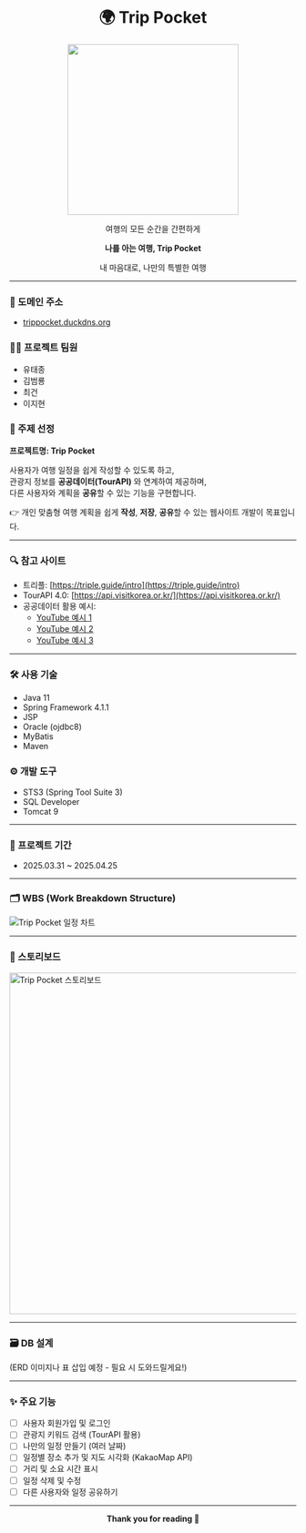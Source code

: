 <h1 align="center">🌍 Trip Pocket</h1>

<p align="center">
  <img src="https://github.com/user-attachments/assets/ea5685c9-3eee-4f53-8e66-effb38b4fa0b" width="300"/>
</p>

<p align="center">여행의 모든 순간을 간편하게</p>
<p align="center"><strong>나를 아는 여행, Trip Pocket</strong></p>
<p align="center">내 마음대로, 나만의 특별한 여행</p>

---

### 🔗 도메인 주소
- [trippocket.duckdns.org](http://trippocket.duckdns.org)

### 👨‍💻 프로젝트 팀원
- 유태종
- 김범룡
- 최건
- 이지현

### 🎯 주제 선정
**프로젝트명: Trip Pocket**

사용자가 여행 일정을 쉽게 작성할 수 있도록 하고,  
관광지 정보를 **공공데이터(TourAPI)** 와 연계하여 제공하며,  
다른 사용자와 계획을 **공유**할 수 있는 기능을 구현합니다.

👉 개인 맞춤형 여행 계획을 쉽게 **작성**, **저장**, **공유**할 수 있는 웹사이트 개발이 목표입니다.

---

### 🔍 참고 사이트  
- 트리플: [https://triple.guide/intro](https://triple.guide/intro)  
- TourAPI 4.0: [https://api.visitkorea.or.kr/](https://api.visitkorea.or.kr/)  
- 공공데이터 활용 예시:  
  - [YouTube 예시 1](https://www.youtube.com/watch?v=KnDQ4ysqyMI&t=67s)  
  - [YouTube 예시 2](https://www.youtube.com/watch?v=FJo4iXZ4bt4)  
  - [YouTube 예시 3](https://www.youtube.com/watch?v=yHWLyOShRCM&t=136s)

---

### 🛠 사용 기술
- Java 11
- Spring Framework 4.1.1
- JSP
- Oracle (ojdbc8)
- MyBatis
- Maven

### ⚙ 개발 도구
- STS3 (Spring Tool Suite 3)
- SQL Developer
- Tomcat 9

---

### 📅 프로젝트 기간
- 2025.03.31 ~ 2025.04.25

---

### 🗂 WBS (Work Breakdown Structure)
![Trip Pocket 일정 차트](https://github.com/user-attachments/assets/a4c35c52-a3df-4dea-aaf1-85883b0f11c5)

---

### 🧭 스토리보드
<img src="https://your-image-host.com/TripPocket_스토리보드.png" width="600" alt="Trip Pocket 스토리보드"/>

---

### 🗃 DB 설계
(ERD 이미지나 표 삽입 예정 - 필요 시 도와드릴게요!)

---

### ✨ 주요 기능
- [ ] 사용자 회원가입 및 로그인
- [ ] 관광지 키워드 검색 (TourAPI 활용)
- [ ] 나만의 일정 만들기 (여러 날짜)
- [ ] 일정별 장소 추가 및 지도 시각화 (KakaoMap API)
- [ ] 거리 및 소요 시간 표시
- [ ] 일정 삭제 및 수정
- [ ] 다른 사용자와 일정 공유하기

---

<p align="center"><strong>Thank you for reading 🙏</strong></p>
